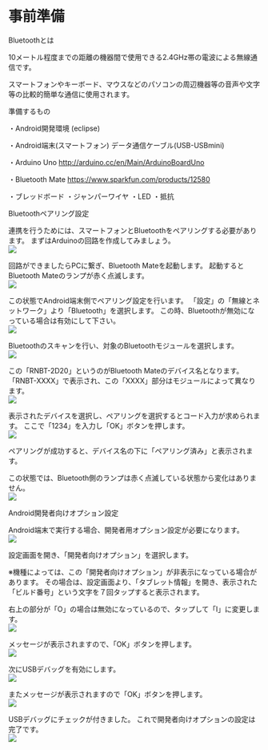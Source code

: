 # 事前準備

Bluetoothとは

10メートル程度までの距離の機器間で使用できる2.4GHz帯の電波による無線通信です。

スマートフォンやキーボード、マウスなどのパソコンの周辺機器等の音声や文字等の比較的簡単な通信に使用されます。



準備するもの

・Android開発環境 (eclipse)

・Android端末(スマートフォン)
データ通信ケーブル(USB-USBmini)

・Arduino Uno
http://arduino.cc/en/Main/ArduinoBoardUno

・Bluetooth Mate 
https://www.sparkfun.com/products/12580

・ブレッドボード
・ジャンパーワイヤ
・LED
・抵抗

Bluetoothペアリング設定

連携を行うためには、スマートフォンとBluetoothをペアリングする必要があります。
まずはArduinoの回路を作成してみましょう。
<br>
![](bt1-01.jpg)


回路ができましたらPCに繋ぎ、Bluetooth Mateを起動します。
起動するとBluetooth Mateのランプが赤く点滅します。
<br>
![](bt1-02.jpg)


この状態でAndroid端末側でペアリング設定を行います。
「設定」の「無線とネットワーク」より「Bluetooth」を選択します。
この時、Bluetoothが無効になっている場合は有効にして下さい。
<br>
![](bt1-03.jpg)
 
 
Bluetoothのスキャンを行い、対象のBluetoothモジュールを選択します。
<br>
![](bt1-04.jpg)

この「RNBT-2D20」というのがBluetooth Mateのデバイス名となります。
「RNBT-XXXX」で表示され、この「XXXX」部分はモジュールによって異なります。
<br>
![](bt1-05.jpg)


表示されたデバイスを選択し、ペアリングを選択するとコード入力が求められます。
ここで「1234」を入力し「OK」ボタンを押します。
<br>
![](bt1-06.jpg)


ペアリングが成功すると、デバイス名の下に「ペアリング済み」と表示されます。

この状態では、Bluetooth側のランプは赤く点滅している状態から変化はありません。
<br>
![](bt1-07.jpg)


Android開発者向けオプション設定

Android端末で実行する場合、開発者用オプション設定が必要になります。
<br>
![](bt1-07.jpg)

設定画面を開き、「開発者向けオプション」を選択します。

※機種によっては、この「開発者向けオプション」が非表示になっている場合があります。
その場合は、設定画面より、「タブレット情報」を開き、表示された「ビルド番号」という文字を７回タップすると表示されます。



右上の部分が「O」の場合は無効になっているので、タップして「I」に変更します。
<br>
![](bt1-08.jpg)


メッセージが表示されますので、「OK」ボタンを押します。
<br>
![](bt1-09.jpg)


次にUSBデバッグを有効にします。
<br>
![](bt1-10.jpg)


またメッセージが表示されますので「OK」ボタンを押します。
<br>
![](bt1-11.jpg)


USBデバッグにチェックが付きました。
これで開発者向けオプションの設定は完了です。
<br>
![](bt1-12.jpg)


